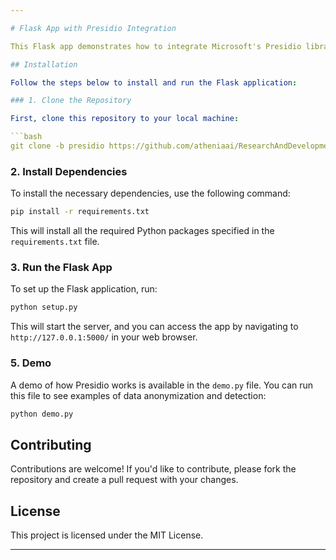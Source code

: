```yaml
---

# Flask App with Presidio Integration

This Flask app demonstrates how to integrate Microsoft's Presidio library for data anonymization, detection, and analysis.

## Installation

Follow the steps below to install and run the Flask application:

### 1. Clone the Repository

First, clone this repository to your local machine:

```bash
git clone -b presidio https://github.com/atheniaai/ResearchAndDevelopment.git
```

### 2. Install Dependencies

To install the necessary dependencies, use the following command:

```bash
pip install -r requirements.txt
```

This will install all the required Python packages specified in the `requirements.txt` file.

### 3. Run the Flask App

To set up the Flask application, run:

```bash
python setup.py
```

This will start the server, and you can access the app by navigating to `http://127.0.0.1:5000/` in your web browser.

### 5. Demo

A demo of how Presidio works is available in the `demo.py` file. You can run this file to see examples of data anonymization and detection:

```bash
python demo.py
```

## Contributing

Contributions are welcome! If you'd like to contribute, please fork the repository and create a pull request with your changes.

## License

This project is licensed under the MIT License.

---
```

